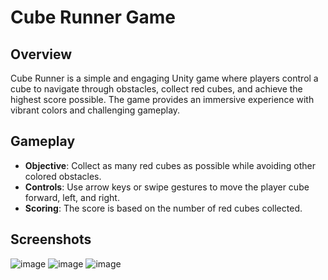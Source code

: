 # Cube Runner Game

## Overview

Cube Runner is a simple and engaging Unity game where players control a cube to navigate through obstacles, collect red cubes, and achieve the highest score possible. The game provides an immersive experience with vibrant colors and challenging gameplay.

## Gameplay

- **Objective**: Collect as many red cubes as possible while avoiding other colored obstacles.
- **Controls**: Use arrow keys or swipe gestures to move the player cube forward, left, and right.
- **Scoring**: The score is based on the number of red cubes collected.

## Screenshots
![image](https://github.com/Aniket213/Cube-Runner-Game/assets/99321374/6892d57a-954e-46b2-baec-3399226f9c26)
![image](https://github.com/Aniket213/Cube-Runner-Game/assets/99321374/d8617674-176a-4579-840d-c69441664490)
![image](https://github.com/Aniket213/Cube-Runner-Game/assets/99321374/69f8f5bb-ecf0-4b79-9e4d-508b62916cb7)
